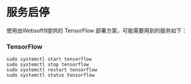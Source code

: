 # 服务启停

使用由Websoft9提供的 TensorFlow 部署方案，可能需要用到的服务如下：

### TensorFlow

```shell
sudo systemctl start tensorflow
sudo systemctl stop tensorflow
sudo systemctl restart tensorflow
sudo systemctl status tensorflow

```